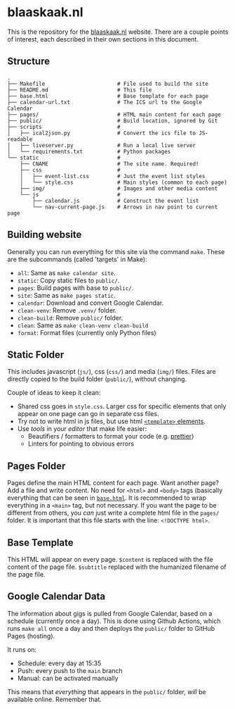 # blaaskaak.nl

This is the repository for the [blaaskaak.nl](https://blaaskaak.nl) website.
There are a couple points of interest, each described in their own sections in
this document.


## Structure

```
.
├── Makefile                       # File used to build the site
├── README.md                      # This file
├── base.html                      # Base template for each page
├── calendar-url.txt               # The ICS url to the Google Calendar
├── pages/                         # HTML main content for each page
├── public/                        # Build location, ignored by Git
├── scripts                        #
│   ├── ical2json.py               # Convert the ics file to JS-readable
│   ├── liveserver.py              # Run a local live server
│   └── requirements.txt           # Python packages
└── static                         #
    ├── CNAME                      # The site name. Required!
    ├── css                        #
    │   ├── event-list.css         # Just the event list styles
    │   └── style.css              # Main styles (common to each page)
    ├── img/                       # Images and other media content
    └── js                         #
        ├── calendar.js            # Construct the event list
        └── nav-current-page.js    # Arrows in nav point to current page
```

## Building website

Generally you can run everything for this site via the command `make`. These
are the subcommands (called 'targets' in Make):

- `all`: Same as `make calendar site`.
- `static`: Copy static files to `public/`.
- `pages`: Build pages with base to `public/`.
- `site`: Same as `make pages static`.
- `calendar`: Download and convert Google Calendar.
- `clean-venv`: Remove `.venv/` folder.
- `clean-build`: Remove `public/` folder.
- `clean`: Same as `make clean-venv clean-build`
- `format`: Format files (currently only Python files)


## Static Folder

This includes javascript (`js/`), css (`css/`) and media (`img/`) files.
Files are directly copied to the build folder (`public/`), without changing.

Couple of ideas to keep it clean:

- Shared css goes in `style.css`. Larger css for specific elements that only
  appear on one page can go in separate css files.
- Try not to write html in js files, but use html [`<template>`
  elements](https://developer.mozilla.org/en-US/docs/Web/HTML/Element/template).
- Use _tools_ in your _editor_ that make life easier:
  - Beautifiers / formatters to format your code (e.g.
    [prettier](https://marketplace.visualstudio.com/items?itemName=esbenp.prettier-vscode))
  - Linters for pointing to obvious errors


## Pages Folder

Pages define the main HTML content for each page. Want another page? Add a file
and write content. No need for `<html>` and `<body>` tags (basically everything
that can be seen in [`base.html`](./base.html). It is recommended to wrap
everything in a `<main>` tag, but not necessary. If you want the page to be
different from others, you _can_ just write a complete html file in the
`pages/` folder. It is important that this file starts with the line:
`<!DOCTYPE html>`.

## Base Template

This HTML will appear on every page. `$content` is replaced with the file
content of the page file. `$subtitle` replaced with the humanized filename of
the page file.


## Google Calendar Data

The information about gigs is pulled from Google Calendar, based on a schedule
(currently once a day). This is done using Github Actions, which runs `make
all` once a day and then deploys the `public/` folder to GitHub Pages (hosting).

It runs on:
- Schedule: every day at 15:35
- Push: every push to the `main` branch
- Manual: can be activated manually

This means that _everything_ that appears in the `public/` folder, _will_ be
available online. Remember that.
